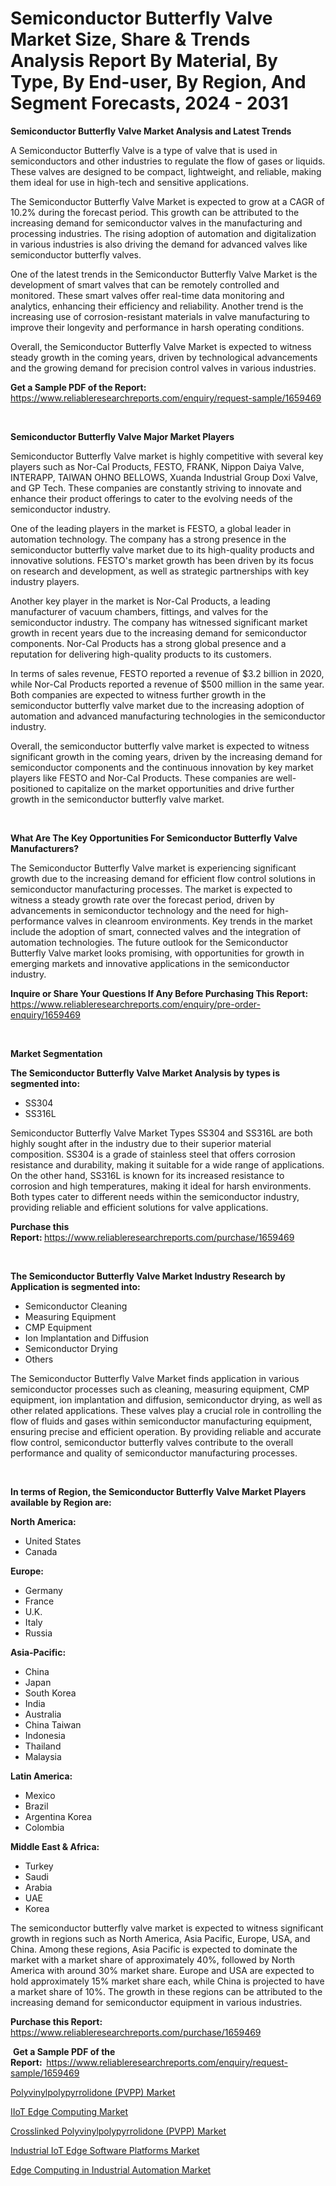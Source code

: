 <p><h1>Semiconductor Butterfly Valve Market Size, Share & Trends Analysis Report By Material, By Type, By End-user, By Region, And Segment Forecasts, 2024 - 2031</h1></p><p><strong>Semiconductor Butterfly Valve Market Analysis and Latest Trends</strong></p>
<p><p>A Semiconductor Butterfly Valve is a type of valve that is used in semiconductors and other industries to regulate the flow of gases or liquids. These valves are designed to be compact, lightweight, and reliable, making them ideal for use in high-tech and sensitive applications.</p><p>The Semiconductor Butterfly Valve Market is expected to grow at a CAGR of 10.2% during the forecast period. This growth can be attributed to the increasing demand for semiconductor valves in the manufacturing and processing industries. The rising adoption of automation and digitalization in various industries is also driving the demand for advanced valves like semiconductor butterfly valves.</p><p>One of the latest trends in the Semiconductor Butterfly Valve Market is the development of smart valves that can be remotely controlled and monitored. These smart valves offer real-time data monitoring and analytics, enhancing their efficiency and reliability. Another trend is the increasing use of corrosion-resistant materials in valve manufacturing to improve their longevity and performance in harsh operating conditions.</p><p>Overall, the Semiconductor Butterfly Valve Market is expected to witness steady growth in the coming years, driven by technological advancements and the growing demand for precision control valves in various industries.</p></p>
<p><strong>Get a Sample PDF of the Report:&nbsp;</strong> <a href="https://www.reliableresearchreports.com/enquiry/request-sample/1659469">https://www.reliableresearchreports.com/enquiry/request-sample/1659469</a></p>
<p>&nbsp;</p>
<p><strong>Semiconductor Butterfly Valve Major Market Players</strong></p>
<p><p>Semiconductor Butterfly Valve market is highly competitive with several key players such as Nor-Cal Products, FESTO, FRANK, Nippon Daiya Valve, INTERAPP, TAIWAN OHNO BELLOWS, Xuanda Industrial Group Doxi Valve, and GP Tech. These companies are constantly striving to innovate and enhance their product offerings to cater to the evolving needs of the semiconductor industry.</p><p>One of the leading players in the market is FESTO, a global leader in automation technology. The company has a strong presence in the semiconductor butterfly valve market due to its high-quality products and innovative solutions. FESTO's market growth has been driven by its focus on research and development, as well as strategic partnerships with key industry players.</p><p>Another key player in the market is Nor-Cal Products, a leading manufacturer of vacuum chambers, fittings, and valves for the semiconductor industry. The company has witnessed significant market growth in recent years due to the increasing demand for semiconductor components. Nor-Cal Products has a strong global presence and a reputation for delivering high-quality products to its customers.</p><p>In terms of sales revenue, FESTO reported a revenue of $3.2 billion in 2020, while Nor-Cal Products reported a revenue of $500 million in the same year. Both companies are expected to witness further growth in the semiconductor butterfly valve market due to the increasing adoption of automation and advanced manufacturing technologies in the semiconductor industry.</p><p>Overall, the semiconductor butterfly valve market is expected to witness significant growth in the coming years, driven by the increasing demand for semiconductor components and the continuous innovation by key market players like FESTO and Nor-Cal Products. These companies are well-positioned to capitalize on the market opportunities and drive further growth in the semiconductor butterfly valve market.</p></p>
<p>&nbsp;</p>
<p><strong>What Are The Key Opportunities For Semiconductor Butterfly Valve Manufacturers?</strong></p>
<p><p>The Semiconductor Butterfly Valve market is experiencing significant growth due to the increasing demand for efficient flow control solutions in semiconductor manufacturing processes. The market is expected to witness a steady growth rate over the forecast period, driven by advancements in semiconductor technology and the need for high-performance valves in cleanroom environments. Key trends in the market include the adoption of smart, connected valves and the integration of automation technologies. The future outlook for the Semiconductor Butterfly Valve market looks promising, with opportunities for growth in emerging markets and innovative applications in the semiconductor industry.</p></p>
<p><strong>Inquire or Share Your Questions If Any Before Purchasing This Report:</strong> <a href="https://www.reliableresearchreports.com/enquiry/pre-order-enquiry/1659469">https://www.reliableresearchreports.com/enquiry/pre-order-enquiry/1659469</a></p>
<p>&nbsp;</p>
<p><strong>Market Segmentation</strong></p>
<p><strong>The Semiconductor Butterfly Valve Market Analysis by types is segmented into:</strong></p>
<p><ul><li>SS304</li><li>SS316L</li></ul></p>
<p><p>Semiconductor Butterfly Valve Market Types SS304 and SS316L are both highly sought after in the industry due to their superior material composition. SS304 is a grade of stainless steel that offers corrosion resistance and durability, making it suitable for a wide range of applications. On the other hand, SS316L is known for its increased resistance to corrosion and high temperatures, making it ideal for harsh environments. Both types cater to different needs within the semiconductor industry, providing reliable and efficient solutions for valve applications.</p></p>
<p><strong>Purchase this Report:&nbsp;</strong><a href="https://www.reliableresearchreports.com/purchase/1659469">https://www.reliableresearchreports.com/purchase/1659469</a></p>
<p>&nbsp;</p>
<p><strong>The Semiconductor Butterfly Valve Market Industry Research by Application is segmented into:</strong></p>
<p><ul><li>Semiconductor Cleaning</li><li>Measuring Equipment</li><li>CMP Equipment</li><li>Ion Implantation and Diffusion</li><li>Semiconductor Drying</li><li>Others</li></ul></p>
<p><p>The Semiconductor Butterfly Valve Market finds application in various semiconductor processes such as cleaning, measuring equipment, CMP equipment, ion implantation and diffusion, semiconductor drying, as well as other related applications. These valves play a crucial role in controlling the flow of fluids and gases within semiconductor manufacturing equipment, ensuring precise and efficient operation. By providing reliable and accurate flow control, semiconductor butterfly valves contribute to the overall performance and quality of semiconductor manufacturing processes.</p></p>
<p>&nbsp;</p>
<p><strong>In terms of Region, the Semiconductor Butterfly Valve Market Players available by Region are:</strong></p>
<p>
    <p> <strong> North America: </strong>
        <ul>
            <li>United States</li>
            <li>Canada</li>
        </ul>
        </p> 
    <p> <strong> Europe: </strong>
        <ul>
            <li>Germany</li>
            <li>France</li>
            <li>U.K.</li>
            <li>Italy</li>
            <li>Russia</li>
        </ul>
        </p> 
    <p> <strong> Asia-Pacific: </strong>
        <ul>
            <li>China</li>
            <li>Japan</li>
            <li>South Korea</li>
            <li>India</li>
            <li>Australia</li>
            <li>China Taiwan</li>
            <li>Indonesia</li>
            <li>Thailand</li>
            <li>Malaysia</li>
        </ul>
        </p> 
    <p> <strong> Latin America: </strong>
        <ul>
            <li>Mexico</li>
            <li>Brazil</li>
            <li>Argentina Korea</li>
            <li>Colombia</li>
        </ul>
        </p> 
    <p> <strong> Middle East & Africa: </strong>
        <ul>
            <li>Turkey</li>
            <li>Saudi</li>
            <li>Arabia</li>
            <li>UAE</li>
            <li>Korea</li>
        </ul>
    </p>
    </p>
<p><p>The semiconductor butterfly valve market is expected to witness significant growth in regions such as North America, Asia Pacific, Europe, USA, and China. Among these regions, Asia Pacific is expected to dominate the market with a market share of approximately 40%, followed by North America with around 30% market share. Europe and USA are expected to hold approximately 15% market share each, while China is projected to have a market share of 10%. The growth in these regions can be attributed to the increasing demand for semiconductor equipment in various industries.</p></p>
<p><strong>Purchase this Report: </strong><a href="https://www.reliableresearchreports.com/purchase/1659469">https://www.reliableresearchreports.com/purchase/1659469</a></p>
<p>&nbsp;<strong>Get a Sample PDF of the Report:&nbsp;&nbsp;</strong><a href="https://www.reliableresearchreports.com/enquiry/request-sample/1659469">https://www.reliableresearchreports.com/enquiry/request-sample/1659469</a></p>
<p><strong></strong></p>
<p><p><a href="https://github.com/jodemen/Market-Research-Report-List-1/blob/main/polyvinylpolypyrrolidone-pvpp-market.md">Polyvinylpolypyrrolidone (PVPP) Market</a></p><p><a href="https://medium.com/p/931903453c80/edit">IIoT Edge Computing Market</a></p><p><a href="https://github.com/Sarissaschmalingtr6fz2739/Market-Research-Report-List-1/blob/main/crosslinked-polyvinylpolypyrrolidone-pvpp-market.md">Crosslinked Polyvinylpolypyrrolidone (PVPP) Market</a></p><p><a href="https://medium.com/p/b4fe98a01a78/edit">Industrial IoT Edge Software Platforms Market</a></p><p><a href="https://medium.com/p/92a2e4f58554/edit">Edge Computing in Industrial Automation Market</a></p></p>